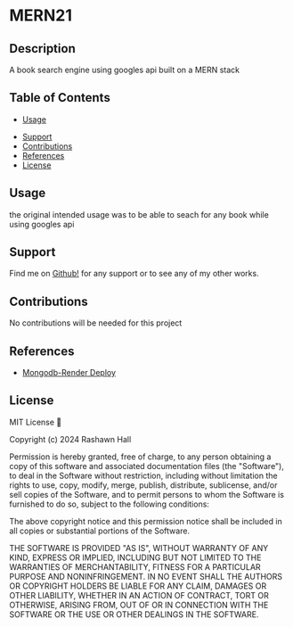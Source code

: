 # MERN21

## Description 
A book search engine using googles api built on a MERN stack
## Table of Contents

<!-- - [Visuals](#visuals) -->
- [Usage](#usage)
<!-- - [Installation](#installation) -->
- [Support](#support)
- [Contributions](#contributions)
- [References](#references)
- [License](#license)

<!--
## Visuals
![Screenshot](./public/assets/images/Visual-1-SS.png)
![gif](./public/assets/images/visual2.gif) 
![DEMO VIDEO](google.com) ⬅ Click me --> 

## Usage
the original intended usage was to be able to seach for any book while using googles api

<!-- ## Installation
to install any of the required npm packages just run the following command in your terminal. 
```
npm i
``` -->

## Support
Find me on [Github!](https://github.com/TheR16H) for any support or to see any of my other works.

## Contributions
No contributions will be needed for this project

## References
- [Mongodb-Render Deploy](https://coding-boot-camp.github.io/full-stack/mongodb/deploy-with-render-and-mongodb-atlas)

## License
MIT License 🔔

Copyright (c) 2024 Rashawn Hall

Permission is hereby granted, free of charge, to any person obtaining a copy
of this software and associated documentation files (the "Software"), to deal
in the Software without restriction, including without limitation the rights
to use, copy, modify, merge, publish, distribute, sublicense, and/or sell
copies of the Software, and to permit persons to whom the Software is
furnished to do so, subject to the following conditions:

The above copyright notice and this permission notice shall be included in all
copies or substantial portions of the Software.

THE SOFTWARE IS PROVIDED "AS IS", WITHOUT WARRANTY OF ANY KIND, EXPRESS OR
IMPLIED, INCLUDING BUT NOT LIMITED TO THE WARRANTIES OF MERCHANTABILITY,
FITNESS FOR A PARTICULAR PURPOSE AND NONINFRINGEMENT. IN NO EVENT SHALL THE
AUTHORS OR COPYRIGHT HOLDERS BE LIABLE FOR ANY CLAIM, DAMAGES OR OTHER
LIABILITY, WHETHER IN AN ACTION OF CONTRACT, TORT OR OTHERWISE, ARISING FROM,
OUT OF OR IN CONNECTION WITH THE SOFTWARE OR THE USE OR OTHER DEALINGS IN THE
SOFTWARE.